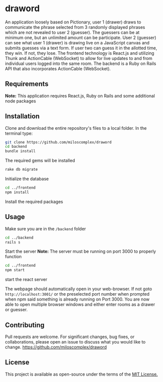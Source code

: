 # draword

An application loosely based on Pictionary, user 1 (drawer) draws to communicate the phrase selected from 3 randomly displayed phrases which are not revealed to user 2 (guesser). The guessers can be at minimum one, but an unlimited amount can be participate. User 2 (guesser) can see what user 1 (drawer) is drawing live on a JavaScript canvas and submits guesses via a text form. If user two can guess it in the allotted time, they win. If not, they lose. The frontend technology is React.js and utilizing Thunk and ActionCable (WebSocket) to allow for live updates to and from individual users logged into the same room. The backend is a Ruby on Rails API that also incorporates ActionCable (WebSocket).


## Requirements
**Note:** This application requires React.js, Ruby on Rails and some additional node packages

## Installation
Clone and download the entire repository's files to a local folder. In the terminal type:
```bash
git clone https://github.com/miloscomplex/draword
cd backend
bundle install
```
The required gems will be installed

```bash
rake db migrate
```
Initialize the database

```bash
cd ../frontend
npm install
```
Install the required packages

## Usage
Make sure you are in the `/backend` folder
```bash
cd ../backend
rails s
```
Start the server
**Note:** The server must be running on port 3000 to properly function

```bash
cd ../frontend
npm start
```
start the react server

The webpage should automatically open in your web-browser. If not goto ```http://localhost:3001/```
or the preselected port number when prompted when npm said something is already running on Port 3000.
You are now able to open multiple browser windows and either enter rooms as a drawer or guesser.

## Contributing
Pull requests are welcome. For significant changes, bug fixes, or collaborations, please open an issue to discuss what you would like to change. https://github.com/miloscomplex/draword

## License
This project is available as open-source under the terms of the [MIT License.](https://choosealicense.com/licenses/mit/)
